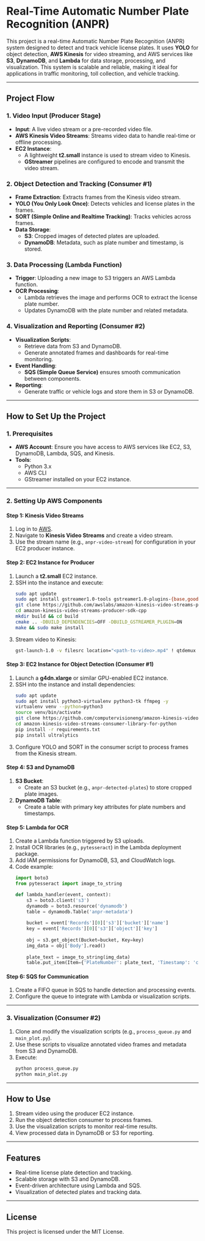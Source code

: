 # Real-Time Automatic Number Plate Recognition (ANPR)

This project is a real-time Automatic Number Plate Recognition (ANPR) system designed to detect and track vehicle license plates. It uses **YOLO** for object detection, **AWS Kinesis** for video streaming, and AWS services like **S3**, **DynamoDB**, and **Lambda** for data storage, processing, and visualization. This system is scalable and reliable, making it ideal for applications in traffic monitoring, toll collection, and vehicle tracking.

---

## Project Flow

### **1. Video Input (Producer Stage)**
- **Input**: A live video stream or a pre-recorded video file.
- **AWS Kinesis Video Streams**: Streams video data to handle real-time or offline processing.
- **EC2 Instance**:
  - A lightweight **t2.small** instance is used to stream video to Kinesis.
  - **GStreamer** pipelines are configured to encode and transmit the video stream.

### **2. Object Detection and Tracking (Consumer #1)**
- **Frame Extraction**: Extracts frames from the Kinesis video stream.
- **YOLO (You Only Look Once)**: Detects vehicles and license plates in the frames.
- **SORT (Simple Online and Realtime Tracking)**: Tracks vehicles across frames.
- **Data Storage**:
  - **S3**: Cropped images of detected plates are uploaded.
  - **DynamoDB**: Metadata, such as plate number and timestamp, is stored.

### **3. Data Processing (Lambda Function)**
- **Trigger**: Uploading a new image to S3 triggers an AWS Lambda function.
- **OCR Processing**:
  - Lambda retrieves the image and performs OCR to extract the license plate number.
  - Updates DynamoDB with the plate number and related metadata.

### **4. Visualization and Reporting (Consumer #2)**
- **Visualization Scripts**:
  - Retrieve data from S3 and DynamoDB.
  - Generate annotated frames and dashboards for real-time monitoring.
- **Event Handling**:
  - **SQS (Simple Queue Service)** ensures smooth communication between components.
- **Reporting**:
  - Generate traffic or vehicle logs and store them in S3 or DynamoDB.

---

## How to Set Up the Project

### **1. Prerequisites**
- **AWS Account**: Ensure you have access to AWS services like EC2, S3, DynamoDB, Lambda, SQS, and Kinesis.
- **Tools**:
  - Python 3.x
  - AWS CLI
  - GStreamer installed on your EC2 instance.

---

### **2. Setting Up AWS Components**

#### **Step 1: Kinesis Video Streams**
1. Log in to [AWS](https://aws.amazon.com/).
2. Navigate to **Kinesis Video Streams** and create a video stream.
3. Use the stream name (e.g., `anpr-video-stream`) for configuration in your EC2 producer instance.

#### **Step 2: EC2 Instance for Producer**
1. Launch a **t2.small** EC2 instance.
2. SSH into the instance and execute:
   ```bash
   sudo apt update
   sudo apt install gstreamer1.0-tools gstreamer1.0-plugins-{base,good,bad,ugly} -y
   git clone https://github.com/awslabs/amazon-kinesis-video-streams-producer-sdk-cpp.git
   cd amazon-kinesis-video-streams-producer-sdk-cpp
   mkdir build && cd build
   cmake .. -DBUILD_DEPENDENCIES=OFF -DBUILD_GSTREAMER_PLUGIN=ON
   make && sudo make install
   ```
3. Stream video to Kinesis:
   ```bash
   gst-launch-1.0 -v filesrc location="<path-to-video>.mp4" ! qtdemux name=demux ! queue ! h264parse ! video/x-h264,stream-format=avc,alignment=au ! kvssink stream-name="<stream-name>" access-key="<your-access-key>" secret-key="<your-secret-key>" aws-region="<region-name>" streaming-type=offline
   ```

#### **Step 3: EC2 Instance for Object Detection (Consumer #1)**
1. Launch a **g4dn.xlarge** or similar GPU-enabled EC2 instance.
2. SSH into the instance and install dependencies:
   ```bash
   sudo apt update
   sudo apt install python3-virtualenv python3-tk ffmpeg -y
   virtualenv venv --python=python3
   source venv/bin/activate
   git clone https://github.com/computervisioneng/amazon-kinesis-video-streams-consumer-library-for-python.git
   cd amazon-kinesis-video-streams-consumer-library-for-python
   pip install -r requirements.txt
   pip install ultralytics
   ```
3. Configure YOLO and SORT in the consumer script to process frames from the Kinesis stream.

#### **Step 4: S3 and DynamoDB**
1. **S3 Bucket**:
   - Create an S3 bucket (e.g., `anpr-detected-plates`) to store cropped plate images.
2. **DynamoDB Table**:
   - Create a table with primary key attributes for plate numbers and timestamps.

#### **Step 5: Lambda for OCR**
1. Create a Lambda function triggered by S3 uploads.
2. Install OCR libraries (e.g., `pytesseract`) in the Lambda deployment package.
3. Add IAM permissions for DynamoDB, S3, and CloudWatch logs.
4. Code example:
   ```python
   import boto3
   from pytesseract import image_to_string
   
   def lambda_handler(event, context):
       s3 = boto3.client('s3')
       dynamodb = boto3.resource('dynamodb')
       table = dynamodb.Table('anpr-metadata')
       
       bucket = event['Records'][0]['s3']['bucket']['name']
       key = event['Records'][0]['s3']['object']['key']
       
       obj = s3.get_object(Bucket=bucket, Key=key)
       img_data = obj['Body'].read()
       
       plate_text = image_to_string(img_data)
       table.put_item(Item={'PlateNumber': plate_text, 'Timestamp': 'current-timestamp'})
   ```

#### **Step 6: SQS for Communication**
1. Create a FIFO queue in SQS to handle detection and processing events.
2. Configure the queue to integrate with Lambda or visualization scripts.

---

### **3. Visualization (Consumer #2)**
1. Clone and modify the visualization scripts (e.g., `process_queue.py` and `main_plot.py`).
2. Use these scripts to visualize annotated video frames and metadata from S3 and DynamoDB.
3. Execute:
   ```bash
   python process_queue.py
   python main_plot.py
   ```

---

## How to Use
1. Stream video using the producer EC2 instance.
2. Run the object detection consumer to process frames.
3. Use the visualization scripts to monitor real-time results.
4. View processed data in DynamoDB or S3 for reporting.

---

## Features
- Real-time license plate detection and tracking.
- Scalable storage with S3 and DynamoDB.
- Event-driven architecture using Lambda and SQS.
- Visualization of detected plates and tracking data.

---

## License
This project is licensed under the MIT License.

